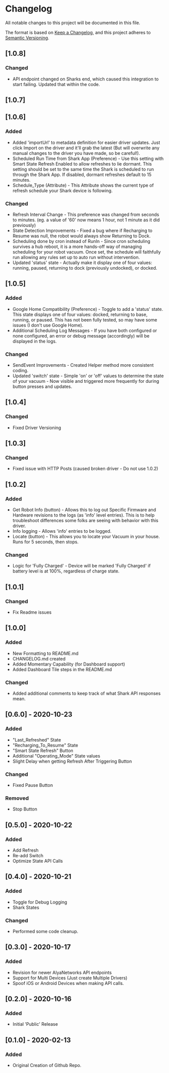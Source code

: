 # Changelog

All notable changes to this project will be documented in this file.

The format is based on [Keep a Changelog](https://keepachangelog.com/en/1.0.0/),
and this project adheres to [Semantic Versioning](https://semver.org/spec/v2.0.0.html).

## [1.0.8]

### Changed

- API endpoint changed on Sharks end, which caused this integration to start failing. Updated that within the code.

## [1.0.7]

## [1.0.6]

### Added

- Added 'importUrl' to metadata definition for easier driver updates. Just click Import on the driver and it'll grab the latest (But will overwrite any manual changes to the driver you have made, so be careful!).
- Scheduled Run Time from Shark App (Preference) - Use this setting with Smart State Refresh Enabled to allow refreshes to lie dormant.  This setting should be set to the same time the Shark is scheduled to run through the Shark App.  If disabled, dormant refreshes default to 15 minutes. 
- Schedule_Type (Attribute) - This Attribute shows the current type of refresh schedule your Shark device is following.

### Changed

- Refresh Interval Change - This preference was changed from seconds to minutes. (eg. a value of '60' now means 1 hour, not 1 minute as it did previously)
- State Detection Improvements - Fixed a bug where if Recharging to Resume was null, the robot would always show Returning to Dock.
- Scheduling done by cron instead of RunIn - Since cron scheduling survives a hub reboot, it is a more hands-off way of managing scheduling for your robot vacuum.  Once set, the schedule will faithfully run allowing any rules set up to auto run without intervention.
- Updated 'status' state - Actually make it display one of four values: running, paused, returning to dock (previously undocked), or docked.

## [1.0.5]

### Added

- Google Home Compatibility (Preference) - Toggle to add a 'status' state. This state displays one of four values: docked, returning to base, running, or paused. This has not been fully tested, so may have some issues (I don't use Google Home).
- Additional Scheduling Log Messages - If you have both configured or none configured, an error or debug message (accordingly) will be displayed in the logs.

### Changed

- SendEvent Improvements - Created Helper method  more consistent coding.
- Updated 'switch' state - Simple 'on' or 'off' values to determine the state of your vacuum - Now visible and triggered more frequently for during button presses and updates.

## [1.0.4]

### Changed

- Fixed Driver Versioning

## [1.0.3]

### Changed

- Fixed issue with HTTP Posts (caused broken driver - Do not use 1.0.2)

## [1.0.2]

### Added

- Get Robot Info (button) - Allows this to log out Specific Firmware and Hardware revisions to the logs (as 'info' level entries). This is to help troubleshoot differences some folks are seeing with behavior with this driver.
- Info logging - Allows 'info' entries to be logged.
- Locate (button) - This allows you to locate your Vacuum in your house. Runs for 5 seconds, then stops.

### Changed

- Logic for 'Fully Charged' - Device will be marked 'Fully Charged' if battery level is at 100%, regardless of charge state.

## [1.0.1]

### Changed

- Fix Readme issues

## [1.0.0]

### Added

- New Formatting to README.md
- CHANGELOG.md created
- Added Momentary Capability (for Dashboard support)
- Added Dashboard Tile steps in the README.md

### Changed

- Added additional comments to keep track of what Shark API responses mean.

## [0.6.0] - 2020-10-23

### Added

- "Last_Refreshed" State
- "Recharging_To_Resume" State
- "Smart State Refresh" Button
- Additional "Operating_Mode" State values
- Slight Delay when getting Refresh After Triggering Button

### Changed

- Fixed Pause Button

### Removed

- Stop Button

## [0.5.0] - 2020-10-22

### Added

- Add Refresh 
- Re-add Switch 
- Optimize State API Calls

## [0.4.0] - 2020-10-21

### Added

- Toggle for Debug Logging 
- Shark States

### Changed

- Performed some code cleanup.

## [0.3.0] - 2020-10-17

### Added

- Revision for newer AlyaNetworks API endpoints
- Support for Multi Devices (Just create Multiple Drivers)
- Spoof iOS or Android Devices when making API calls.

## [0.2.0] - 2020-10-16

### Added

- Initial 'Public' Release

## [0.1.0] - 2020-02-13

### Added

- Original Creation of Github Repo.